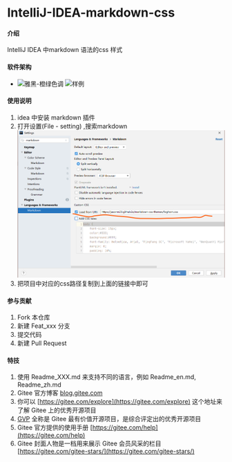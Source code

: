 # IntelliJ-IDEA-markdown-css

#### 介绍
IntelliJ IDEA 中markdown 语法的css 样式 

#### 软件架构
- ![雅黑-橙绿色调]()
![样例](雅黑-橙绿色调)


#### 使用说明

1.  idea 中安装 markdown 插件
2.  打开设置(File - setting) ,搜索markdown
![](usage.png)
3.  把项目中对应的css路径复制到上面的链接中即可

#### 参与贡献

1.  Fork 本仓库
2.  新建 Feat_xxx 分支
3.  提交代码
4.  新建 Pull Request


#### 特技

1.  使用 Readme\_XXX.md 来支持不同的语言，例如 Readme\_en.md, Readme\_zh.md
2.  Gitee 官方博客 [blog.gitee.com](https://blog.gitee.com)
3.  你可以 [https://gitee.com/explore](https://gitee.com/explore) 这个地址来了解 Gitee 上的优秀开源项目
4.  [GVP](https://gitee.com/gvp) 全称是 Gitee 最有价值开源项目，是综合评定出的优秀开源项目
5.  Gitee 官方提供的使用手册 [https://gitee.com/help](https://gitee.com/help)
6.  Gitee 封面人物是一档用来展示 Gitee 会员风采的栏目 [https://gitee.com/gitee-stars/](https://gitee.com/gitee-stars/)
